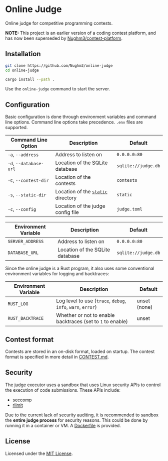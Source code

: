 # Online Judge

Online judge for competitive programming contests.

**NOTE:** This project is an earlier version of a coding contest platform, and has now been superseded by [Nughm3/contest-platform](https://github.com/Nughm3/contest-platform).

## Installation

```bash
git clone https://github.com/Nughm3/online-judge
cd online-judge

cargo install --path .
```

Use the `online-judge` command to start the server.

## Configuration

Basic configuration is done through environment variables and command line options. Command line options take precedence. `.env` files are supported.

| Command Line Option    | Description                                   | Default             |
| ---------------------- | --------------------------------------------- | ------------------- |
| `-a`, `--address`      | Address to listen on                          | `0.0.0.0:80`        |
| `-d`, `--database-url` | Location of the SQLite database               | `sqlite://judge.db` |
| `-C`, `--contest-dir`  | Location of the contests                      | `contests`          |
| `-s`, `--static-dir`   | Location of the [`static`](/static) directory | `static`            |
| `-c`, `--config`       | Location of the judge config file             | `judge.toml`        |

| Environment Variable | Description                                   | Default             |
| -------------------- | --------------------------------------------- | ------------------- |
| `SERVER_ADDRESS`     | Address to listen on                          | `0.0.0.0:80`        |
| `DATABASE_URL`       | Location of the SQLite database               | `sqlite://judge.db` |

Since the online judge is a Rust program, it also uses some conventional environment variables for logging and backtraces:

| Environment Variable | Description                                                  | Default             |
| -------------------- | ------------------------------------------------------------ | ------------------- |
| `RUST_LOG`           | Log level to use (`trace`, `debug`, `info`, `warn`, `error`) | unset (none)        |
| `RUST_BACKTRACE`     | Whether or not to enable backtraces (set to `1` to enable)   | unset               |

## Contest format

Contests are stored in an on-disk format, loaded on startup. The contest format is specified in more detail in [CONTEST.md](/CONTEST.md).

## Security

The judge executor uses a sandbox that uses Linux security APIs to control the execution of code submissions. These APIs include:

- [seccomp](https://man7.org/linux/man-pages/man2/seccomp.2.html)
- [rlimit](https://man7.org/linux/man-pages/man2/setrlimit.2.html)

Due to the current lack of security auditing, it is recommended to sandbox the **entire judge process** for security reasons. This could be done by running it in a container or VM. A [Dockerfile](/Dockerfile) is provided.

## License

Licensed under the [MIT License](/LICENSE).

